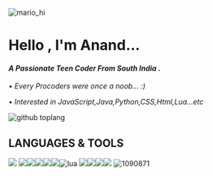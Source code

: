 ![mario_hi](https://user-images.githubusercontent.com/87514488/126930450-3e791922-155c-417d-b299-c12ccfd6306b.gif)
# Hello , I'm Anand...  
#### *A Passionate Teen Coder From South India .* 


 • *Every Procoders were once a noob... :)*
 
 • *Interested in JavaScript,Java,Python,CSS,Html,Lua...etc*






![github toplang](https://github-readme-stats.vercel.app/api/top-langs/?username=httpanand&layout=compact&theme=dark)

## LANGUAGES & TOOLS
<img src="https://img.icons8.com/color/50/000000/javascript--v1.png"/> <img src="https://img.icons8.com/color/50/000000/python--v1.png"/><img src="https://img.icons8.com/color/48/000000/java-coffee-cup-logo--v1.png"/><img src="https://img.icons8.com/color/50/000000/css3.png"/><img src="https://img.icons8.com/color/50/000000/html-5--v1.png"/><img src="https://img.icons8.com/officexs/45/000000/php-logo.png"/>![lua](https://user-images.githubusercontent.com/87514488/126919892-9161e91c-c0ea-466a-afb8-ca8aa5e332cc.png)<!--software -->
<img src="https://img.icons8.com/fluent/50/000000/android-os.png"/><img src="https://img.icons8.com/color/50/000000/visual-studio-code-2019.png"/><img src="https://img.icons8.com/fluent/50/000000/sublime-text.png"/><img src="https://img.icons8.com/color/48/000000/pycharm.png"/>
![1090871](https://user-images.githubusercontent.com/87514488/129579177-fd8e08e8-33ba-4a22-ab71-ee3f493471e3.png)





